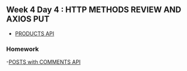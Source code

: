 
## Week 4 Day 4 : HTTP METHODS REVIEW AND AXIOS PUT 

- [PRODUCTS API](https://github.com/Tuwaiq-1000-JS-al-Baha/Tuwaiq-1000-JS-al-Bahah-main/tree/master/week4/day4/products-api)



### Homework
-[POSTS with COMMENTS API](https://tuwaiq-academy.slack.com/files/U02G3S4EQR2/F02KY21QCUD/posts-api.postman_collection.json)
